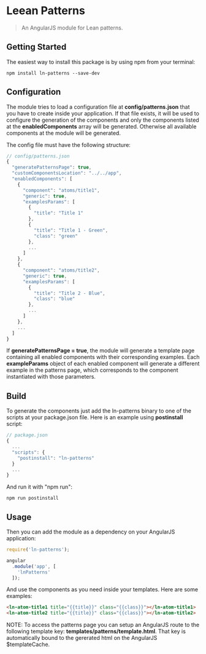 # Leean Patterns

> An AngularJS module for Lean patterns.


## Getting Started

The easiest way to install this package is by using npm from your terminal:

```
npm install ln-patterns --save-dev
```


## Configuration

The module tries to load a configuration file at **config/patterns.json** that you have to create inside your application. If that file exists, it will be used to configure the generation of the components and only the components listed at the **enabledComponents** array will be generated. Otherwise all available components at the module will be generated. 

The config file must have the following structure:

```javascript
// config/patterns.json
{
  "generatePatternsPage": true,
  "customComponentsLocation": "../../app",
  "enabledComponents": [
    {
      "component": "atoms/title1",
      "generic": true,
      "examplesParams": [
        {
          "title": "Title 1"
        },
        {
          "title": "Title 1 - Green",
          "class": "green"
        },
        ...
      ]
    },
    {
      "component": "atoms/title2",
      "generic": true,
      "examplesParams": [
        {
          "title": "Title 2 - Blue",
          "class": "blue"
        },
        ...
      ]
    },
    ...
  ]
}
```

If **generatePatternsPage = true**, the module will generate a template page containing all enabled components with their corresponding examples. Each **exampleParams** object of each enabled component will generate a different example in the patterns page, which corresponds to the component instantiated with those parameters.


## Build

To generate the components just add the ln-patterns binary to one of the scripts at your package.json file. Here is an example using **postinstall** script:

```javascript
// package.json
{
  ...
  "scripts": {
    "postinstall": "ln-patterns"
  }
  ...
}
```

And run it with "npm run":

```
npm run postinstall
```


## Usage

Then you can add the module as a dependency on your AngularJS application:

```javascript
require('ln-patterns');

angular
  .module('app', [
    'lnPatterns'
  ]);
```

And use the components as you need inside your templates. Here are some examples:

```html
<ln-atom-title1 title="{{title}}" class="{{class}}"></ln-atom-title1>
<ln-atom-title2 title="{{title}}" class="{{class}}"></ln-atom-title2>
```

NOTE: To access the patterns page you can setup an AngularJS route to the following template key: **templates/patterns/template.html**. That key is automatically bound to the gererated html on the AngularJS $templateCache.
